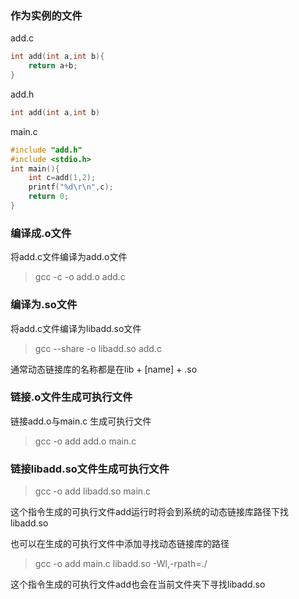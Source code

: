 ### 作为实例的文件

add.c
```cpp
int add(int a,int b){
    return a+b;
}
```


add.h
```cpp
int add(int a,int b)
```

main.c
```cpp
#include "add.h"
#include <stdio.h>
int main(){
    int c=add(1,2);
    printf("%d\r\n",c);
    return 0;
}
```

### 编译成.o文件

将add.c文件编译为add.o文件
>gcc -c -o add.o add.c


### 编译为.so文件


将add.c文件编译为libadd.so文件
>gcc --share -o libadd.so add.c


通常动态链接库的名称都是在lib + [name] + .so

### 链接.o文件生成可执行文件

链接add.o与main.c 生成可执行文件

>gcc -o add add.o main.c


### 链接libadd.so文件生成可执行文件

>gcc -o add libadd.so main.c

这个指令生成的可执行文件add运行时将会到系统的动态链接库路径下找libadd.so

也可以在生成的可执行文件中添加寻找动态链接库的路径

>gcc -o add main.c libadd.so -Wl,-rpath=./

这个指令生成的可执行文件add也会在当前文件夹下寻找libadd.so
